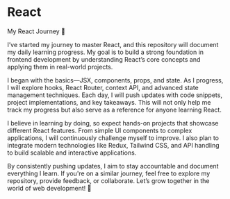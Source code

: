 # React
My React Journey 🚀

I’ve started my journey to master React, and this repository will document my daily learning progress. My goal is to build a strong foundation in frontend development by understanding React’s core concepts and applying them in real-world projects.

I began with the basics—JSX, components, props, and state. As I progress, I will explore hooks, React Router, context API, and advanced state management techniques. Each day, I will push updates with code snippets, project implementations, and key takeaways. This will not only help me track my progress but also serve as a reference for anyone learning React.

I believe in learning by doing, so expect hands-on projects that showcase different React features. From simple UI components to complex applications, I will continuously challenge myself to improve. I also plan to integrate modern technologies like Redux, Tailwind CSS, and API handling to build scalable and interactive applications.

By consistently pushing updates, I aim to stay accountable and document everything I learn. If you're on a similar journey, feel free to explore my repository, provide feedback, or collaborate. Let’s grow together in the world of web development! 🚀








